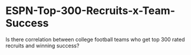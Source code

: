# ESPN-Top-300-Recruits-x-Team-Success
Is there correlation between college football teams who get top 300 rated recruits and winning success?
